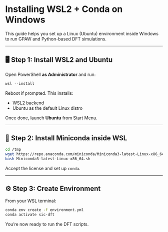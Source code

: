 # Installing WSL2 + Conda on Windows

This guide helps you set up a Linux (Ubuntu) environment inside Windows to run GPAW and Python-based DFT simulations.

---

## 🖥️ Step 1: Install WSL2 and Ubuntu

Open PowerShell **as Administrator** and run:

```powershell
wsl --install
```

Reboot if prompted. This installs:
- WSL2 backend
- Ubuntu as the default Linux distro

Once done, launch **Ubuntu** from Start Menu.

---

## 🐍 Step 2: Install Miniconda inside WSL

```bash
cd /tmp
wget https://repo.anaconda.com/miniconda/Miniconda3-latest-Linux-x86_64.sh
bash Miniconda3-latest-Linux-x86_64.sh
```

Accept the license and set up `conda`.

---

## ⚙️ Step 3: Create Environment

From your WSL terminal:

```bash
conda env create -f environment.yml
conda activate sic-dft
```

You’re now ready to run the DFT scripts.
